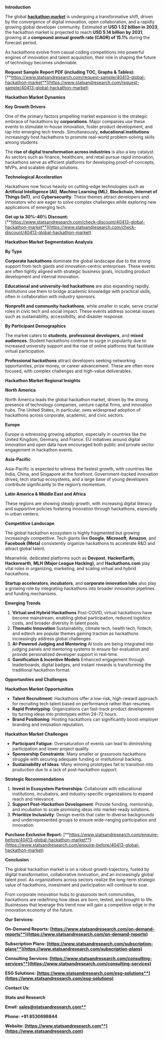 ﻿**Introduction**

The global [**hackathon market**](https://www.statsandresearch.com/report/40413-global-hackathon-market) is undergoing a transformative shift, driven by the convergence of digital innovation, open collaboration, and a rapidly growing global developer community. Estimated at **USD 1.52 billion in 2023**, the hackathon market is projected to reach **USD 5.14 billion by 2031**, growing at a **compound annual growth rate (CAGR) of 15.1%** during the forecast period.

As hackathons evolve from casual coding competitions into powerful engines of innovation and talent acquisition, their role in shaping the future of technology becomes undeniable.

**Request Sample Report PDF (including TOC, Graphs & Tables):** [**https://www.statsandresearch.com/request-sample/40413-global-hackathon-market**](https://www.statsandresearch.com/request-sample/40413-global-hackathon-market)

**Hackathon Market Dynamics**

**Key Growth Drivers**

One of the primary factors propelling market expansion is the strategic embrace of hackathons by **corporations**. Major companies use these events to stimulate in-house innovation, foster product development, and tap into emerging tech trends. Simultaneously, **educational institutions** increasingly host hackathons to promote real-world problem-solving skills among students.

The **rise of digital transformation across industries** is also a key catalyst. As sectors such as finance, healthcare, and retail pursue rapid innovation, hackathons serve as efficient platforms for developing proof-of-concepts, MVPs, and scalable digital solutions.

**Technological Acceleration**

Hackathons now focus heavily on cutting-edge technologies such as **Artificial Intelligence (AI)**, **Machine Learning (ML)**, **Blockchain**, **Internet of Things (IoT)**, and **Cybersecurity**. These themes attract developers and innovators who are eager to solve complex challenges while exploring new applications of emerging tech.

**Get up to 30%-40% Discount:** [**https://www.statsandresearch.com/check-discount/40413-global-hackathon-market**](https://www.statsandresearch.com/check-discount/40413-global-hackathon-market)

**Hackathon Market Segmentation Analysis**

**By Type**

**Corporate hackathons** dominate the global landscape due to the strong support from tech giants and innovation-centric enterprises. These events are often tightly aligned with strategic business goals, including product development and internal innovation.

**Educational and university-led hackathons** are also expanding rapidly. Institutions use them to bridge academic knowledge with practical skills, often in collaboration with industry sponsors.

**Nonprofit and community hackathons**, while smaller in scale, serve crucial roles in civic tech and social impact. These events address societal issues such as sustainability, accessibility, and disaster response.

**By Participant Demographics**

The market caters to **students**, **professional developers**, and **mixed audiences**. Student hackathons continue to surge in popularity due to increased university support and the rise of online platforms that facilitate virtual participation.

**Professional hackathons** attract developers seeking networking opportunities, prize money, or career advancement. These are often more focused, with complex challenges and high-value deliverables.

**Hackathon Market Regional Insights**

**North America**

North America leads the global hackathon market, driven by the strong presence of technology companies, venture capital firms, and innovation hubs. The United States, in particular, sees widespread adoption of hackathons across corporate, academic, and civic sectors.

**Europe**

Europe is witnessing growing adoption, especially in countries like the United Kingdom, Germany, and France. EU initiatives around digital innovation and open data have encouraged both public and private sector engagement in hackathon events.

**Asia-Pacific**

Asia-Pacific is expected to witness the fastest growth, with countries like India, China, and Singapore at the forefront. Government-backed innovation drives, tech startup ecosystems, and a large base of young developers contribute significantly to the region’s momentum.

**Latin America & Middle East and Africa**

These regions are showing steady growth, with increasing digital literacy and supportive policies fostering innovation through hackathons, especially in urban centers.

**Competitive Landscape**

The global hackathon ecosystem is highly fragmented but growing increasingly competitive. Tech giants like **Google**, **Microsoft**, **Amazon**, and **Facebook (Meta)** consistently organize hackathons to accelerate R&D and attract global talent.

Meanwhile, dedicated platforms such as **Devpost**, **HackerEarth**, **Hackerearth**, **MLH (Major League Hacking)**, and **Hackathons.com** play vital roles in organizing, marketing, and scaling virtual and hybrid hackathons.

**Startup accelerators**, **incubators**, and **corporate innovation labs** also play a growing role by integrating hackathons into broader innovation pipelines and funding mechanisms.

**Emerging Trends**

1. **Virtual and Hybrid Hackathons**
   Post-COVID, virtual hackathons have become mainstream, enabling global participation, reduced logistics costs, and broader diversity in talent pools.
1. **Thematic Innovation**
   Sustainability, climate tech, health tech, fintech, and edtech are popular themes gaining traction as hackathons increasingly address global challenges.
1. **AI-Powered Judging and Mentoring**
   AI tools are being integrated into judging panels and mentoring systems to ensure fair evaluation and provide personalized developer support in real-time.
1. **Gamification & Incentive Models**
   Enhanced engagement through leaderboards, digital badges, and instant rewards is transforming the traditional hackathon format.

**Opportunities and Challenges**

**Hackathon Market Opportunities**

- **Talent Recruitment**: Hackathons offer a low-risk, high-reward approach for recruiting tech talent based on performance rather than resumes.
- **Rapid Prototyping**: Organizations can fast-track product development by turning ideas into prototypes within 24–72 hours.
- **Brand Positioning**: Hosting hackathons can significantly boost employer branding and innovation reputation.

**Hackathon Market Challenges**

- **Participant Fatigue**: Oversaturation of events can lead to diminishing participation and lower project quality.
- **Sponsorship Constraints**: Many smaller or grassroots hackathons struggle with securing adequate funding or institutional backing.
- **Sustainability of Ideas**: Many winning prototypes fail to transition into production due to a lack of post-hackathon support.

**Strategic Recommendations**

1. **Invest in Ecosystem Partnerships**: Collaborate with educational institutions, incubators, and industry-specific organizations to expand reach and relevance.
1. **Support Post-Hackathon Development**: Provide funding, mentorship, and incubation to scale promising ideas into market-ready solutions.
1. **Prioritize Inclusivity**: Design events that cater to diverse backgrounds and underrepresented groups to ensure wide-ranging participation and innovation.

**Purchase Exclusive Report:** [**https://www.statsandresearch.com/enquire-before/40413-global-hackathon-market**](https://www.statsandresearch.com/enquire-before/40413-global-hackathon-market)

**Conclusion**

The global hackathon market is on a robust growth trajectory, fueled by digital transformation, collaborative innovation, and an increasingly global talent pool. As organizations across sectors realize the long-term strategic value of hackathons, investment and participation will continue to soar.

From corporate innovation hubs to grassroots tech communities, hackathons are redefining how ideas are born, tested, and brought to life. Businesses that leverage this trend now will gain a competitive edge in the innovation economy of the future.

**Our Services:**

**On-Demand Reports: [https://www.statsandresearch.com/on-demand-reports**](https://www.statsandresearch.com/on-demand-reports)**

**Subscription Plans: [https://www.statsandresearch.com/subscription-plans**](https://www.statsandresearch.com/subscription-plans)**

**Consulting Services: [https://www.statsandresearch.com/consulting-services**](https://www.statsandresearch.com/consulting-services)**

**ESG Solutions: [https://www.statsandresearch.com/esg-solutions**](https://www.statsandresearch.com/esg-solutions)**

**Contact Us:**

**Stats and Research**

**Email: [sales@statsandresearch.com**](mailto:sales@statsandresearch.com)**

**Phone: +91 8530698844**

**Website: [https://www.statsandresearch.com**](https://www.statsandresearch.com)**

